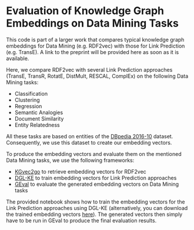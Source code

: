 # Evaluation of Knowledge Graph Embeddings on Data Mining Tasks

This code is part of a larger work that compares typical knowledge graph embeddings for Data Mining (e.g. RDF2vec) with those for Link Prediction (e.g. TransE). A link to the preprint will be provided here as soon as it is available.

Here, we compare RDF2vec with several Link Prediction approaches (TransE, TransR, RotatE, DistMult, RESCAL, ComplEx) on the following Data Mining tasks:

- Classification
- Clustering
- Regression
- Semantic Analogies
- Document Similarity
- Entity Relatedness

All these tasks are based on entities of the [DBpedia 2016-10](https://wiki.dbpedia.org/downloads-2016-10) dataset. Consequently, we use this dataset to create our embedding vectors.

To produce the embedding vectors and evaluate them on the mentioned Data Mining tasks, we use the following frameworks:

- [KGvec2go](http://kgvec2go.org) to retrieve embedding vectors for RDF2vec
- [DGL-KE](https://github.com/awslabs/dgl-ke) to train embedding vectors for Link Prediction approaches
- [GEval](https://github.com/mariaangelapellegrino/Evaluation-Framework) to evaluate the generated embedding vectors on Data Mining tasks

The provided notebook shows how to train the embedding vectors for the Link Prediction approaches using DGL-KE (alternatively, you can download the trained embedding vectors [here](http://data.dws.informatik.uni-mannheim.de/KBE-for-Data-Mining/)). The generated vectors then simply have to be run in GEval to produce the final evaluation results.